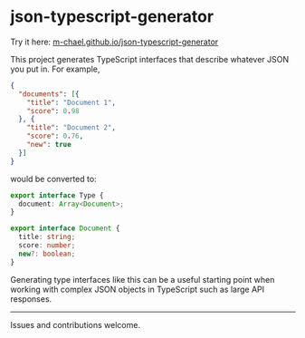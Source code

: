 # json-typescript-generator

Try it here: [m-chael.github.io/json-typescript-generator](https://m-chael.github.io/json-typescript-generator)

This project generates TypeScript interfaces that describe whatever JSON you put in. For example,

```json
{
  "documents": [{
    "title": "Document 1",
    "score": 0.98
  }, {
    "title": "Document 2",
    "score": 0.76,
    "new": true
  }]
}
```

would be converted to:

```typescript
export interface Type {
  document: Array<Document>;
}

export interface Document {
  title: string;
  score: number;
  new?: boolean;
}
```

Generating type interfaces like this can be a useful starting point when working with complex JSON objects in TypeScript such as large API responses.

---

Issues and contributions welcome.
